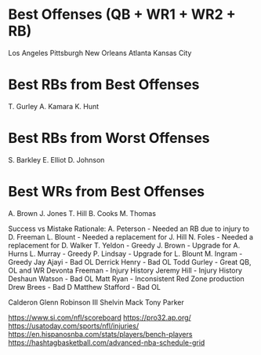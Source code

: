 Best Offenses (QB + WR1 + WR2 + RB)
=============
Los Angeles
Pittsburgh
New Orleans
Atlanta
Kansas City

Best RBs from Best Offenses
===========================
T. Gurley
A. Kamara 
K. Hunt

Best RBs from Worst Offenses
=============================
S. Barkley
E. Elliot
D. Johnson

Best WRs from Best Offenses
============================
A. Brown
J. Jones
T. Hill
B. Cooks
M. Thomas

Success vs Mistake Rationale:
A. Peterson - Needed an RB due to injury to D. Freeman
L. Blount - Needed a replacement for J. Hill
N. Foles - Needed a replacement for D. Walker
T. Yeldon - Greedy
J. Brown - Upgrade for A. Hurns
L. Murray - Greedy
P. Lindsay - Upgrade for L. Blount
M. Ingram - Greedy
Jay Ajayi - Bad OL
Derrick Henry - Bad OL
Todd Gurley - Great QB, OL and WR
Devonta Freeman - Injury History
Jeremy Hill - Injury History
Deshaun Watson - Bad OL
Matt Ryan - Inconsistent Red Zone production
Drew Brees - Bad D
Matthew Stafford - Bad OL


Calderon
Glenn Robinson III
Shelvin Mack
Tony Parker

https://www.si.com/nfl/scoreboard
https://pro32.ap.org/
https://usatoday.com/sports/nfl/injuries/
https://en.hispanosnba.com/stats/players/bench-players
https://hashtagbasketball.com/advanced-nba-schedule-grid